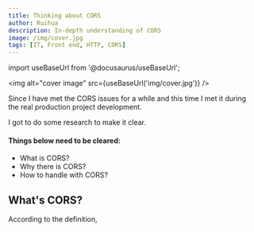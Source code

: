 ```yaml
---
title: Thinking about CORS
author: Ruihua
description: In-depth understanding of CORS
image: /img/cover.jpg
tags: [IT, Front end, HTTP, CORS]
---
```


import useBaseUrl from '@docusaurus/useBaseUrl';

<img alt="cover image" src={useBaseUrl('img/cover.jpg')} />

<!-- ![Cover image](/img/cover.jpg) -->

Since I have met the CORS issues for a while and this time I met it during the real production project development.

I got to do some research to make it clear.

#### Things below need to be cleared:

- What is CORS?
- Why there is CORS?
- How to handle with CORS?

<!-- truncate -->

## What's CORS?

According to the definition,
